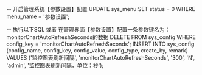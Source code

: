-- 开启管理系统【参数设置】配置
UPDATE sys_menu SET status = 0 WHERE menu_name = '参数设置';

-- 执行以下SQL 或者 在管理界面【参数设置】配置一条参数键名为：monitorChartAutoRefreshSeconds的数据
DELETE FROM sys_config WHERE config_key = 'monitorChartAutoRefreshSeconds';
INSERT INTO sys_config (config_name, config_key, config_value, config_type, create_by, remark) VALUES ('监控图表刷新间隔', 'monitorChartAutoRefreshSeconds', '300', 'N', 'admin', '监控图表刷新间隔，单位：秒');